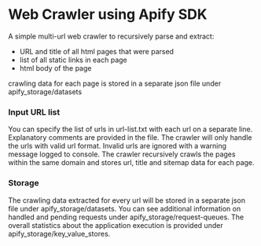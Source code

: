 # Web Crawler using Apify SDK

A simple multi-url web crawler to recursively parse and extract:

- URL and title of all html pages that were parsed
- list of all static links in each page
- html body of the page

crawling data for each page is stored in a separate json file under apify_storage/datasets

### Input URL list

You can specify the list of urls in url-list.txt with each url on a separate line. Explanatory comments are provided in the file.
The crawler will only handle the urls with valid url format. Invalid urls are ignored with a warning message logged to console.
The crawler recursively crawls the pages within the same domain and stores url, title and sitemap data for each page. 

### Storage

The crawling data extracted for every url will be stored in a separate json file under apify_storage/datasets.
You can see additional information on handled and pending requests under apify_storage/request-queues.
The overall statistics about the application execution is provided under apify_storage/key_value_stores.
